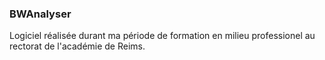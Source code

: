 ### BWAnalyser
Logiciel réalisée durant ma période de formation en milieu professionel au rectorat de l'académie de Reims.
